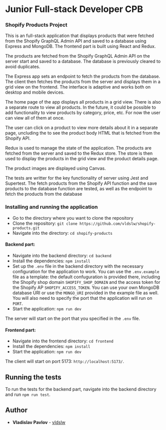 # Junior Full-stack Developer CPB

### Shopify Products Project

This is an full-stack application that displays products that were fetched from the Shopify GraphQL Admin API and saved to a database using Express and MongoDB. The frontend part is built using React and Redux.

The products are fetched from the Shopify GraphQL Admin API on the server start and saved to a database. The database is previously cleared to avoid duplicates.

The Express app sets an endpoint to fetch the products from the database. The client then fetches the products from the server and displays them in a grid view on the frontend. The interface is adaptive and works both on desktop and mobile devices.

The home page of the app displays all products in a grid view. There is also a separate route to view all products. In the future, it could be possible to add functionality to view products by category, price, etc. For now the user can view all of them at once.

The user can click on a product to view more details about it in a separate page, uncluding the to see the product body HTML that is fetched from the Shopify API.

Redux is used to manage the state of the application. The products are fetched from the server and saved to the Redux store. The store is then used to display the products in the grid view and the product details page.

The product images are displayed using Canvas.

The tests are writter for the key functionality of server using Jest and Supertest. The fetch products from the Shopify API function and the save products to the database function are tested, as well as the endpoint to fetch the products from the database

### Installing and running the application

- Go to the directory where you want to clone the repository
- Clone the repository: `git clone https://github.com/vldslw/shopify-products.git`
- Navigate into the directory: `cd shopify-products`

#### Backend part:

- Navigate into the backend directory: `cd backend`
- Install the dependencies: `npm install`
- Set up the `.env` file in the backend directory with the necessary configuration for the application to work. You can use the `.env.example` file as a template: the default confuguration is provided there, including the Shopify shop domain `SHOPIFY_SHOP_DOMAIN` and the access token for the Shopify AP `SHOPIFY_ACCESS_TOKEN`. You can use your own MongoDB database URI or use the `MONGO_URI` provided in the example file as well. You will also need to specify the port that the application will run on `PORT`.
- Start the application: `npm run dev`

The server will start on the port that you specified in the `.env` file.

#### Frontend part:

- Navigate into the frontend directory: `cd frontend`
- Install the dependencies: `npm install`
- Start the application: `npm run dev`

The client will start on port 5173: `http://localhost:5173/`.

## Running the tests

To run the tests for the backend part, navigate into the backend directory and run `npm run test`.

## Author

- **Vladislav Pavlov** - [vldslw](https://github.com/vldslw)
